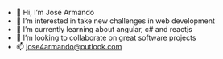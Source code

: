 - 👋 Hi, I’m José Armando
- 👀 I’m interested in take new challenges in web development
- 🌱 I’m currently learning about angular, c# and reactjs
- 💞️ I’m looking to collaborate on great software projects
- 📫 jose4armando@outlook.com

<!---
J0s3Armando/J0s3Armando is a ✨ special ✨ repository because its `README.md` (this file) appears on your GitHub profile.
You can click the Preview link to take a look at your changes.
--->
